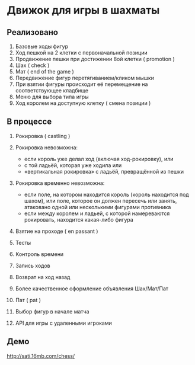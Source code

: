 ﻿Движок для игры в шахматы
=========================

Реализовано
-----------

1. Базовые ходы фигур
2. Ход пешкой на 2 клетки с первоначальной позиции
3. Продвижение пешки при достижении 8ой клетки ( promotion )
4. Шах ( check )
5. Мат ( end of the game )
6. Передвижение фигур перетягиванием/кликом мышки
7. При взятии фигуры происходит её перемещение на соответствующее кладбище
8. Меню для выбора типа игры
9. Ход королем на доступную клетку ( смена позиции )

В процессе
----------

1. Рокировка ( castling )

2. Рокировка невозможна:

    * если король уже делал ход (включая ход-рокировку), или
    * с той ладьёй, которая уже ходила или
    * «вертикальная рокировка» с ладьёй, превращённой из пешки

3. Рокировка временно невозможна:

    * если поле, на котором находится король (король находится под шахом), или поле, которое он должен пересечь или занять, атаковано одной или несколькими фигурами противника
    * если между королем и ладьей, с которой намереваются рокировать, находится какая-либо фигура
4. Взятие на проходе ( en passant )
5. Тесты
6. Контроль времени
7. Запись ходов
8. Возврат на ход назад
9. Более качественное оформление объявления Шах/Мат/Пат
10. Пат ( pat )
11. Выбор фигур в начале матча
12. API для игры с удаленными игроками

Демо
----

http://sati.16mb.com/chess/